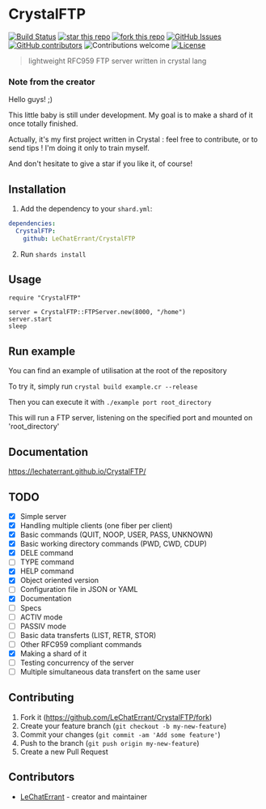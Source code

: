 # CrystalFTP
[![Build Status](https://travis-ci.org/LeChatErrant/CrystalFTP.svg?branch=master)](https://travis-ci.org/LeChatErrant/CrystalFTP)
[![star this repo](http://githubbadges.com/star.svg?user=LeChatErrant&repo=CrystalFTP&style=default)](https://github.com/LeChatErrant/CrystalFTP)
[![fork this repo](http://githubbadges.com/fork.svg?user=LeChatErrant&repo=CrystalFTP&style=default)](https://github.com/LeChatErrant/CrystalFTP/fork)
[![GitHub Issues](https://img.shields.io/github/issues/LeChatErrant/CrystalFTP.svg)](https://github.com/LeChatErrant/CrystalFTP/issues)
[![GitHub contributors](https://img.shields.io/github/contributors/LeChatErrant/CrystalFTP.svg)](https://GitHub.com/LeChatErrant/CrystalFTP/graphs/contributors/)
![Contributions welcome](https://img.shields.io/badge/contributions-welcome-green.svg)
[![License](https://img.shields.io/badge/license-MIT-blue.svg)](https://opensource.org/licenses/MIT)
> lightweight RFC959 FTP server written in crystal lang

### Note from the creator

Hello guys! ;)

This little baby is still under development. My goal is to make a shard of it once totally finished.

Actually, it's my first project written in Crystal : feel free to contribute, or to send tips ! I'm doing it only to train myself.

And don't hesitate to give a star if you like it, of course!

## Installation

1. Add the dependency to your `shard.yml`:

```yaml
dependencies:
  CrystalFTP:
    github: LeChatErrant/CrystalFTP
```

2. Run `shards install`

## Usage

```crystal
require "CrystalFTP"

server = CrystalFTP::FTPServer.new(8000, "/home")
server.start
sleep

```

## Run example

You can find an example of utilisation at the root of the repository

To try it, simply run `crystal build example.cr --release`

Then you can execute it with `./example port root_directory`

This will run a FTP server, listening on the specified port and mounted on 'root_directory'

## Documentation

https://lechaterrant.github.io/CrystalFTP/

## TODO

- [x] Simple server
- [x] Handling multiple clients (one fiber per client)
- [x] Basic commands (QUIT, NOOP, USER, PASS, UNKNOWN)
- [x] Basic working directory commands (PWD, CWD, CDUP)
- [x] DELE command
- [ ] TYPE command
- [x] HELP command
- [x] Object oriented version
- [ ] Configuration file in JSON or YAML
- [x] Documentation
- [ ] Specs
- [ ] ACTIV mode
- [ ] PASSIV mode
- [ ] Basic data transferts (LIST, RETR, STOR)
- [ ] Other RFC959 compliant commands
- [x] Making a shard of it
- [ ] Testing concurrency of the server
- [ ] Multiple simultaneous data transfert on the same user

## Contributing

1. Fork it (<https://github.com/LeChatErrant/CrystalFTP/fork>)
2. Create your feature branch (`git checkout -b my-new-feature`)
3. Commit your changes (`git commit -am 'Add some feature'`)
4. Push to the branch (`git push origin my-new-feature`)
5. Create a new Pull Request

## Contributors

- [LeChatErrant](https://github.com/LeChatErrant) - creator and maintainer
